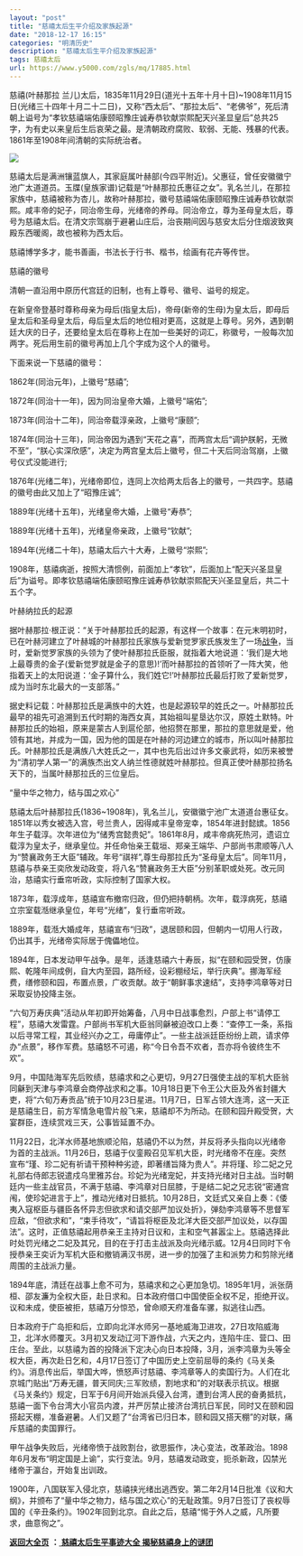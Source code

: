 ```yaml
---
layout: "post"
title: "慈禧太后生平介绍及家族起源"
date: "2018-12-17 16:15"
categories: "明清历史"
description: "慈禧太后生平介绍及家族起源"
tags: 慈禧太后
url: https://www.y5000.com/zgls/mq/17885.html
---
```






慈禧(叶赫那拉
兰儿)太后，1835年11月29日(道光十五年十月十日)~1908年11月15日(光绪三十四年十月二十二日)，又称“西太后”、“那拉太后”、“老佛爷”，死后清朝上谥号为“孝钦慈禧端佑康颐昭豫庄诚寿恭钦献崇熙配天兴圣显皇后”总共25字，为有史以来皇后生后哀荣之最。是清朝政府腐败、软弱、无能、残暴的代表。1861年至1908年间清朝的实际统治者。

![](https://img.y5000.com/uploads/allimg/170324/6-1F324102952927.jpg)

慈禧太后是满洲镶蓝旗人，其家庭属叶赫部(今四平附近)。父惠征，曾任安徽徽宁池广太道道员。玉牒(皇族家谱)记载是“叶赫那拉氏惠征之女”。乳名兰儿，在那拉家族中，慈禧被称为杏儿，故称叶赫那拉，徽号慈禧端佑康颐昭豫庄诚寿恭钦献崇熙。咸丰帝的妃子，同治帝生母，光绪帝的养母。同治帝立，尊为圣母皇太后，尊号为慈禧太后。在清文宗驾崩于避暑山庄后，治丧期间因与慈安太后分住烟波致爽殿东西暖阁，故也被称为西太后。

慈禧博学多才，能书善画，书法长于行书、楷书，绘画有花卉等传世。

慈禧的徽号

清朝一直沿用中原历代宫廷的旧制，也有上尊号、徽号、谥号的规定。

在新皇帝登基时尊称母亲为母后(指皇太后)，帝母(新帝的生母)为皇太后，即母后皇太后和圣母皇太后，母后皇太后的地位相对更高，这就是上尊号。另外，遇到朝廷大庆的日子，还要给皇太后在尊称上在加一些美好的词汇，称徽号，一般每次加两字。死后用生前的徽号再加上几个字成为这个人的徽号。

下面来说一下慈禧的徽号：

1862年(同治元年)，上徽号“慈禧”;

1872年(同治十一年)，因为同治皇帝大婚，上徽号“端佑”;

1873年(同治十二年)，同治帝载淳亲政，上徽号“康颐”;

1874年(同治十三年)，同治帝因为遇到“天花之喜”，而两宫太后“调护朕躬，无微不至”，“朕心实深欣感”，决定为两宫皇太后上徽号，但二十天后同治驾崩，上徽号仪式没能进行;

1876年(光绪二年)，光绪帝即位，连同上次给两太后各上的徽号，一共四字。慈禧的徽号由此又加上了“昭豫庄诚”;

1889年(光绪十五年)，光绪皇帝大婚，上徽号“寿恭”;

1889年(光绪十五年)，光绪皇帝亲政，上徽号“钦献”;

1894年(光绪二十年)，慈禧太后六十大寿，上徽号“崇熙”;

1908年，慈禧病逝，按照大清惯例，前面加上“孝钦”，后面加上“配天兴圣显皇后”为谥号。即孝钦慈禧端佑康颐昭豫庄诚寿恭钦献崇熙配天兴圣显皇后，共二十五个字。

叶赫纳拉氏的起源

据叶赫那拉·根正说：“关于叶赫那拉氏的起源，有这样一个故事：在元末明初时，已在叶赫河建立了叶赫城的叶赫那拉氏家族与爱新觉罗家氏族发生了一场[战争](https://www.xunlishi.com/ls/zhan/)，当时，爱新觉罗家族的头领为了使叶赫那拉氏臣服，就指着大地说道：‘我们是大地上最尊贵的金子(爱新觉罗就是金子的意思)!’而叶赫那拉的首领听了一阵大笑，他指着天上的太阳说道：‘金子算什么，我们姓它!’叶赫那拉氏最后打败了爱新觉罗，成为当时东北最大的一支部落。”

据史料记载：叶赫那拉氏是满族中的大姓，也是起源较早的姓氏之一。叶赫那拉氏最早的祖先可追溯到五代时期的海西女真，其始祖叫星垦达尔汉，原姓土默特。叶赫那拉氏的始祖，原来是蒙古人到扈伦部，他招赘在那里，那拉的意思就是爱，他领有其地，并成为一国，因为他的国是在叶赫的河边建立的城市，所以叫叶赫那拉氏。叶赫那拉氏是满族八大姓氏之一，其中也先后出过许多文豪武将，如历来被誉为“清初学人第一”的满族杰出文人纳兰性德就姓叶赫那拉。但真正使叶赫那拉扬名天下的，当属叶赫那拉氏的三位皇后。

“量中华之物力，结与国之欢心”

慈禧太后叶赫那拉氏(1836~1908年)，乳名兰儿，安徽徽宁池广太道道台惠征女。1851年以秀女被选入宫，号兰贵人，因得咸丰皇帝宠幸，1854年进封懿嫔。1856年生子载淳。次年进位为“储秀宫懿贵妃”。1861年8月，咸丰帝病死热河，遗诏立载淳为皇太子，继承皇位。并任命怡亲王载垣、郑亲王端华、户部尚书肃顺等八人为“赞襄政务王大臣”辅政。年号“祺祥”,尊生母那拉氏为“圣母皇太后”。同年11月，慈禧与恭亲王奕欣发动政变，将八名“赞襄政务王大臣”分别革职或处死。改元同治，慈禧实行垂帘听政，实际控制了国家大权。

1873年，载淳成年，慈禧宣布撤帘归政，但仍把持朝柄。次年，载淳病死，慈禧立宗室载湉继承皇位，年号“光绪”，复行垂帘听政。

1889年，载湉大婚成年，慈禧宣布“归政”，退居颐和园，但朝内一切用人行政，仍出其手，光绪帝实际居于傀儡地位。

1894年，日本发动甲午战争。是年，适逢慈禧六十寿辰，拟“在颐和园受贺，仿康熙、乾隆年间成例，自大内至园，路所经，设彩棚经坛，举行庆典”。挪海军经费，缮修颐和园，布置点景，广收贡献。故于“朝鲜事求速结”，支持李鸿章等对日采取妥协投降主张。

“六旬万寿庆典”活动从年初即开始筹备，八月中日战事愈烈，户部上书“请停工程”，慈禧大发雷霆。户部尚书军机大臣翁同龢被迫改口上奏：“查停工一条，系指以后寻常工程，其业经兴办之工，毋庸停止”。一些主战派廷臣纷纷上疏，请求停办“点景”，移作军费。慈禧怒不可遏，称“今日令吾不欢者，吾亦将令彼终生不欢”。

9月，中国陆海军先后败绩，慈禧求和之心更切，9月27日强使主战的军机大臣翁同龢到天津与李鸿章会商停战求和之事。10月18日更下令王公大臣及外省封疆大吏，将“六旬万寿贡品”统于10月23日星进。11月7日，日军占领大连湾，这一天正是慈禧生日，前方军情急电雪片般飞来，慈禧却不为所动。在颐和园升殿受贺，大宴群臣，连续赏戏三天，公事皆延置不办。

11月22日，北洋水师基地旅顺沦陷，慈禧仍不以为然，并反将矛头指向以光绪帝为首的主战派。11月26日，慈禧于仪銮殿召见军机大臣，时光绪帝不在座。突然宣布“瑾、珍二妃有祈请干预种种劣迹，即著缮旨降为贵人”。并将瑾、珍二妃之兄礼部右侍郎志锐遣戍乌里雅苏台。珍妃为光绪宠妃，并支持光绪对日主战。当时朝廷内一些主战官员，不满于慈禧、李鸿章对日屈膝，于是结二妃之兄志锐“密通宫闱，使珍妃进言于上”，推动光绪对日抵抗。10月28日，文廷式又亲自上奏：《倭夷入寇枢臣与疆臣各怀异志但欲求和请交部严加议处折》，弹劾李鸿章等不思督军应敌，“但欲求和”，“束手待攻”，“请旨将枢臣及北洋大臣交部严加议处，以存国法”。这时，正值慈禧起用恭亲王主持对日议和，主和空气甚嚣尘上。慈禧选择此时处罚光绪之二妃及其兄，目的在于打击主战派及向光绪示威。12月4日同时下令授恭亲王奕䜣为军机大臣和撤销满汉书房，进一步的加强了主和派势力和剪除光绪周围的主战派力量。

1894年底，清廷在战事上愈不可为，慈禧求和之心更加急切。1895年1月，派张荫桓、邵友濂为全权大臣，赴日求和。日本政府借口中国使臣全权不足，拒绝开议。议和未成，使臣被拒，慈禧万分惊恐，曾命顺天府准备车骡，拟逃往山西。

日本政府于广岛拒和后，立即向北洋水师另一基地威海卫进攻，27日攻陷威海卫，北洋水师覆灭。3月初又发动辽河下游作战，六天之内，连陷牛庄、营口、田庄台。至此，以慈禧为首的投降派下定决心向日本投降，3月，派李鸿章为头等全权大臣，再次赴日乞和，4月17日签订了中国历史上空前屈辱的条约《马关条约》。消息传出后，举国大哗，愤怒声讨慈禧、李鸿章等人的卖国行为。人们在北京城门贴出“万寿无疆，普天同庆;三军败绩，割地求和”的对联表示抗议。根据《马关条约》规定，日军于6月间开始派兵侵入台湾，遭到台湾人民的奋勇抵抗，慈禧一面下令台湾大小官员内渡，并严厉禁止接济台湾抗日军民，同时又在颐和园搭起天棚，准备避暑。人们又题了“台湾省已归日本，颐和园又搭天棚”的对联，痛斥慈禧的卖国罪行。

甲午战争失败后，光绪帝愤于战败割台，欲思振作，决心变法，改革政治。1898年6月发布“明定国是上谕”，实行变法。9月，慈禧发动政变，扼杀新政，囚禁光绪帝于瀛台，开始复出训政。

1900年，八国联军入侵北京，慈禧挟光绪出逃西安。第二年2月14日批准《议和大纲》，并颁布了“量中华之物力，结与国之欢心”的无耻政策。9月7日签订了丧权辱国的《辛丑条约》。1902年回到北京。自此之后，慈禧“惕于外人之威，凡所要求，曲意徇之”。

**[返回大全页](https://www.y5000.com/zgls/mq/17886.html)** **：**[ **慈禧太后生平事迹大全
揭秘慈禧身上的谜团**](https://www.y5000.com/zgls/mq/17886.html)
